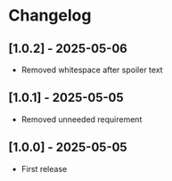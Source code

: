 # Changelog

## [1.0.2] - 2025-05-06

- Removed whitespace after spoiler text

## [1.0.1] - 2025-05-05

- Removed unneeded requirement

## [1.0.0] - 2025-05-05

- First release
